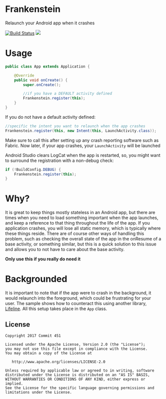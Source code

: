 # Frankenstein

Relaunch your Android app when it crashes

[![Build Status](https://travis-ci.org/Commit451/Frankenstein.svg?branch=master)](https://travis-ci.org/Commit451/Frankenstein) [![](https://jitpack.io/v/Commit451/Frankenstein.svg)](https://jitpack.io/#Commit451/Frankenstein)

# Usage
```java
public class App extends Application {

    @Override
    public void onCreate() {
        super.onCreate();

        //if you have a DEFAULT activity defined
        Frankenstein.register(this);
    }
}
```
If you do not have a default activity defined:
```java
//specific the intent you want to relaunch when the app crashes
Frankenstein.register(this, new Intent(this, LaunchActivity.class));
```
Make sure to call this after setting up any crash reporting software such as Fabric. Now later, if your app crashes, your `LaunchActivity` will be launched

Android Studio clears LogCat when the app is restarted, so, you might want to surround the registration with a non-debug check:
```java
if (!BuildConfig.DEBUG) {
    Frankenstein.register(this);
}
```

# Why?
It is great to keep things mostly stateless in an Android app, but there are times when you need to load something important when the app launches, and keep a reference to that thing throughout the life of the app. If you application crashes, you will lose all static memory, which is typically where these things reside. There are of course other ways of handling this problem, such as checking the overall state of the app in the onResume of a base activity, or something similar, but this is a quick solution to this issue and allows you to not have to care about the base activity.

**Only use this if you really do need it**

# Backgrounded
It is important to note that if the app were to crash in the background, it would relaunch into the foreground, which could be frustrating for your user. The sample shows how to counteract this using another library, [Lifeline](https://github.com/Commit451/Lifeline). All this setup takes place in the `App` class.

License
--------

    Copyright 2017 Commit 451

    Licensed under the Apache License, Version 2.0 (the "License");
    you may not use this file except in compliance with the License.
    You may obtain a copy of the License at

       http://www.apache.org/licenses/LICENSE-2.0

    Unless required by applicable law or agreed to in writing, software
    distributed under the License is distributed on an "AS IS" BASIS,
    WITHOUT WARRANTIES OR CONDITIONS OF ANY KIND, either express or implied.
    See the License for the specific language governing permissions and
    limitations under the License.
